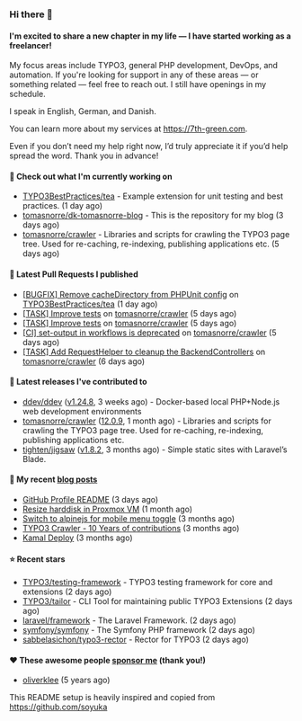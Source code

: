 ### Hi there 👋

#### I'm excited to share a new chapter in my life — I have started working as a freelancer!

My focus areas include TYPO3, general PHP development, DevOps, and automation. If you're looking for support in any of these areas — or something related — feel free to reach out. I still have openings in my schedule.

I speak in English, German, and Danish.

You can learn more about my services at https://7th-green.com.

Even if you don’t need my help right now, I’d truly appreciate it if you’d help spread the word. Thank you in advance!

#### 👷 Check out what I'm currently working on

- [TYPO3BestPractices/tea](https://github.com/TYPO3BestPractices/tea) - Example extension for unit testing and best practices. (1 day ago)
- [tomasnorre/dk-tomasnorre-blog](https://github.com/tomasnorre/dk-tomasnorre-blog) - This is the repository for my blog (3 days ago)
- [tomasnorre/crawler](https://github.com/tomasnorre/crawler) - Libraries and scripts for crawling the TYPO3 page tree. Used for re-caching, re-indexing, publishing applications etc. (5 days ago)

#### 🔨 Latest Pull Requests I published

- [[BUGFIX] Remove cacheDirectory from PHPUnit config](https://github.com/TYPO3BestPractices/tea/pull/1820) on [TYPO3BestPractices/tea](https://github.com/TYPO3BestPractices/tea) (1 day ago)
- [[TASK] Improve tests](https://github.com/tomasnorre/crawler/pull/1201) on [tomasnorre/crawler](https://github.com/tomasnorre/crawler) (5 days ago)
- [[TASK] Improve tests](https://github.com/tomasnorre/crawler/pull/1200) on [tomasnorre/crawler](https://github.com/tomasnorre/crawler) (5 days ago)
- [[CI] set-output in workflows is deprecated](https://github.com/tomasnorre/crawler/pull/1199) on [tomasnorre/crawler](https://github.com/tomasnorre/crawler) (5 days ago)
- [[TASK] Add RequestHelper to cleanup the BackendControllers](https://github.com/tomasnorre/crawler/pull/1198) on [tomasnorre/crawler](https://github.com/tomasnorre/crawler) (6 days ago)

#### 🔭 Latest releases I've contributed to

- [ddev/ddev](https://github.com/ddev/ddev) ([v1.24.8](https://github.com/ddev/ddev/releases/tag/v1.24.8), 3 weeks ago) - Docker-based local PHP&#43;Node.js web development environments
- [tomasnorre/crawler](https://github.com/tomasnorre/crawler) ([12.0.9](https://github.com/tomasnorre/crawler/releases/tag/12.0.9), 1 month ago) - Libraries and scripts for crawling the TYPO3 page tree. Used for re-caching, re-indexing, publishing applications etc.
- [tighten/jigsaw](https://github.com/tighten/jigsaw) ([v1.8.2](https://github.com/tighten/jigsaw/releases/tag/v1.8.2), 3 months ago) - Simple static sites with Laravel’s Blade.

#### 📜 My recent [blog posts](https://blog.tomasnorre.dk)

- [GitHub Profile README](https://blog.tomasnorre.dk/blog/github-profile-readme) (3 days ago)
- [Resize harddisk in Proxmox VM](https://blog.tomasnorre.dk/blog/resize-harddisk-in-proxmox-vm) (1 month ago)
- [Switch to alpinejs for mobile menu toggle](https://blog.tomasnorre.dk/blog/swtich-to-alpinejs-for-mobile-menu-toggle) (3 months ago)
- [TYPO3 Crawler - 10 Years of contributions](https://blog.tomasnorre.dk/blog/typo3-crawler-10years) (3 months ago)
- [Kamal Deploy](https://blog.tomasnorre.dk/blog/kamal-deploy) (3 months ago)

#### ⭐ Recent stars

- [TYPO3/testing-framework](https://github.com/TYPO3/testing-framework) - TYPO3 testing framework for core and extensions (2 days ago)
- [TYPO3/tailor](https://github.com/TYPO3/tailor) - CLI Tool for maintaining public TYPO3 Extensions (2 days ago)
- [laravel/framework](https://github.com/laravel/framework) - The Laravel Framework. (2 days ago)
- [symfony/symfony](https://github.com/symfony/symfony) - The Symfony PHP framework (2 days ago)
- [sabbelasichon/typo3-rector](https://github.com/sabbelasichon/typo3-rector) - Rector for TYPO3 (2 days ago)

#### ❤️ These awesome people [sponsor me](https://github.com/sponsors/tomasnorre) (thank you!)

- [oliverklee](https://github.com/oliverklee) (5 years ago)

This README setup is heavily inspired and copied from https://github.com/soyuka



